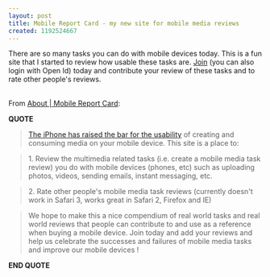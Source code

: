 ```yaml
---
layout: post
title: Mobile Report Card - my new site for mobile media reviews
created: 1192524667
---
```

<p>There are so many tasks you can do with mobile devices today. This is a fun site that I started to review how usable these tasks are. <a href="http://mobilereportcard.com/user/register">Join</a> (you can also login with Open Id) today and contribute your review of these tasks and to rate other people&#39;s reviews.</p><p><br /> From <a href="http://mobilereportcard.com/about">About | Mobile Report Card</a>:  </p><p><strong>QUOTE</strong></p> <blockquote>   <a href="http://communities-dominate.blogs.com/brands/2007/05/entering_iphone.html">The iPhone has raised the bar for the usability</a> of creating and consuming media on your mobile device. This site is a place to: </blockquote> <blockquote>   1. Review the multimedia related tasks (i.e. create a mobile media task review) you do with mobile devices (phones, etc) such as uploading photos, videos, sending emails, instant messaging, etc. </blockquote> <blockquote>   2. Rate other people&#39;s mobile media task reviews (currently doesn&#39;t work in Safari 3, works great in Safari 2, Firefox and IE) </blockquote> <blockquote>   We hope to make this a nice compendium of real world tasks and real world reviews that people can contribute to and use as a reference when buying a mobile device. Join today and add your reviews and help us celebrate the successes and failures of mobile media tasks and improve our mobile devices ! </blockquote> <p><strong>END QUOTE</strong></p> 

